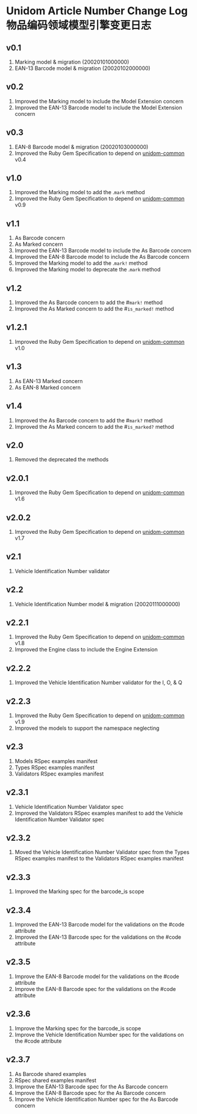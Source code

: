# Unidom Article Number Change Log 物品编码领域模型引擎变更日志

## v0.1
1. Marking model & migration (20020101000000)
2. EAN-13 Barcode model & migration (20020102000000)

## v0.2
1. Improved the Marking model to include the Model Extension concern
2. Improved the EAN-13 Barcode model to include the Model Extension concern

## v0.3
1. EAN-8 Barcode model & migration (20020103000000)
2. Improved the Ruby Gem Specification to depend on [unidom-common](https://github.com/topbitdu/unidom-common) v0.4

## v1.0
1. Improved the Marking model to add the .``mark`` method
2. Improved the Ruby Gem Specification to depend on [unidom-common](https://github.com/topbitdu/unidom-common) v0.9

## v1.1
1. As Barcode concern
2. As Marked concern
3. Improved the EAN-13 Barcode model to include the As Barcode concern
4. Improved the EAN-8 Barcode model to include the As Barcode concern
5. Improved the Marking model to add the .``mark!`` method
6. Improved the Marking model to deprecate the .``mark`` method

## v1.2
1. Improved the As Barcode concern to add the #``mark!`` method
2. Improved the As Marked concern to add the #``is_marked!`` method

## v1.2.1
1. Improved the Ruby Gem Specification to depend on [unidom-common](https://github.com/topbitdu/unidom-common) v1.0

## v1.3
1. As EAN-13 Marked concern
2. As EAN-8 Marked concern

## v1.4
1. Improved the As Barcode concern to add the #``mark?`` method
2. Improved the As Marked concern to add the #``is_marked?`` method

## v2.0
1. Removed the deprecated the methods

## v2.0.1
1. Improved the Ruby Gem Specification to depend on [unidom-common](https://github.com/topbitdu/unidom-common) v1.6

## v2.0.2
1. Improved the Ruby Gem Specification to depend on [unidom-common](https://github.com/topbitdu/unidom-common) v1.7

## v2.1
1. Vehicle Identification Number validator

## v2.2
1. Vehicle Identification Number model & migration (20020111000000)

## v2.2.1
1. Improved the Ruby Gem Specification to depend on [unidom-common](https://github.com/topbitdu/unidom-common) v1.8
2. Improved the Engine class to include the Engine Extension

## v2.2.2
1. Improved the Vehicle Identification Number validator for the I, O, & Q

## v2.2.3
1. Improved the Ruby Gem Specification to depend on [unidom-common](https://github.com/topbitdu/unidom-common) v1.9
2. Improved the models to support the namespace neglecting

## v2.3
1. Models RSpec examples manifest
2. Types RSpec examples manifest
3. Validators RSpec examples manifest

## v2.3.1
1. Vehicle Identification Number Validator spec
2. Improved the Validators RSpec examples manifest to add the Vehicle Identification Number Validator spec

## v2.3.2
1. Moved the Vehicle Identification Number Validator spec from the Types RSpec examples manifest to the Validators RSpec examples manifest

## v2.3.3
1. Improved the Marking spec for the barcode_is scope

## v2.3.4
1. Improved the EAN-13 Barcode model for the validations on the #code attribute
2. Improved the EAN-13 Barcode spec for the validations on the #code attribute

## v2.3.5
1. Improve the EAN-8 Barcode model for the validations on the #code attribute
2. Improve the EAN-8 Barcode spec for the validations on the #code attribute

## v2.3.6
1. Improve the Marking spec for the barcode_is scope
2. Improve the Vehicle Identification Number spec for the validations on the #code attribute

## v2.3.7
1. As Barcode shared examples
2. RSpec shared examples manifest
3. Improve the EAN-13 Barcode spec for the As Barcode concern
4. Improve the EAN-8 Barcode spec for the As Barcode concern
5. Improve the Vehicle Identification Number spec for the As Barcode concern
